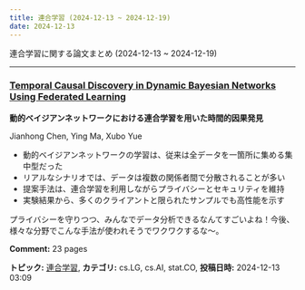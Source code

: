 ```yaml
---
title: 連合学習 (2024-12-13 ~ 2024-12-19)
date: 2024-12-13
---
```


連合学習に関する論文まとめ (2024-12-13 ~ 2024-12-19)


- - -

### [Temporal Causal Discovery in Dynamic Bayesian Networks Using Federated Learning](http://arxiv.org/abs/2412.09814)

**動的ベイジアンネットワークにおける連合学習を用いた時間的因果発見**

Jianhong Chen, Ying Ma, Xubo Yue

- 動的ベイジアンネットワークの学習は、従来は全データを一箇所に集める集中型だった
- リアルなシナリオでは、データは複数の関係者間で分散されることが多い
- 提案手法は、連合学習を利用しながらプライバシーとセキュリティを維持
- 実験結果から、多くのクライアントと限られたサンプルでも高性能を示す

プライバシーを守りつつ、みんなでデータ分析できるなんてすごいよね！今後、様々な分野でこんな手法が使われそうでワクワクするな～。

**Comment:** 23 pages

**トピック:** [連合学習](../../fl), **カテゴリ:** cs.LG, cs.AI, stat.CO, **投稿日時:** 2024-12-13 03:09
